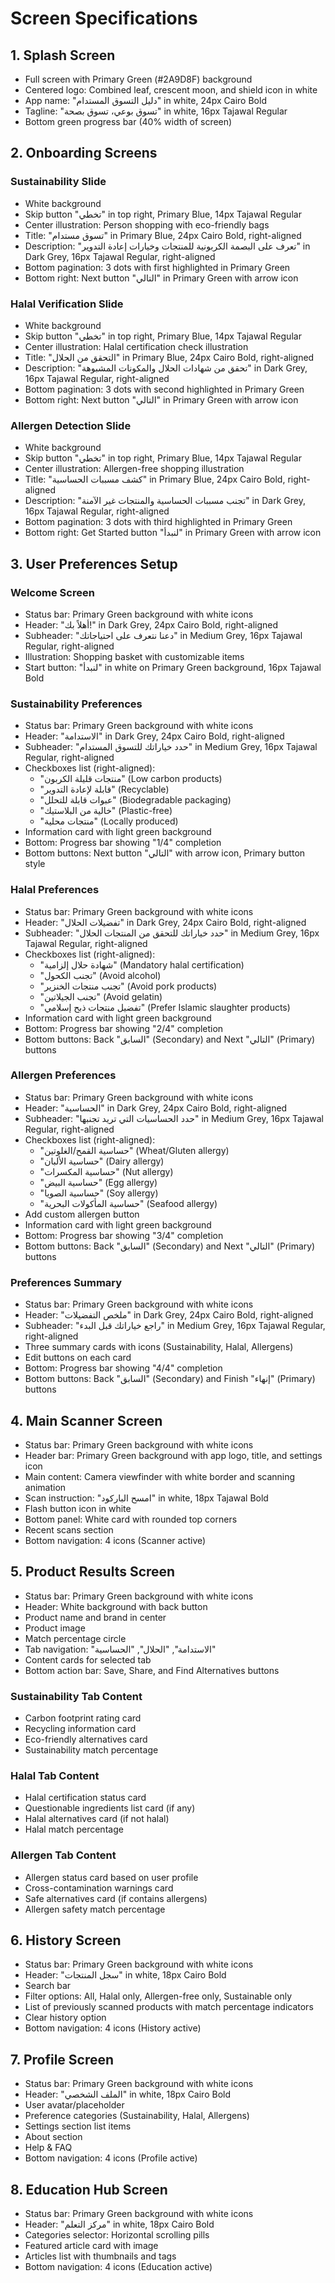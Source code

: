# Screen Specifications

## 1. Splash Screen
- Full screen with Primary Green (#2A9D8F) background
- Centered logo: Combined leaf, crescent moon, and shield icon in white
- App name: "دليل التسوق المستدام" in white, 24px Cairo Bold
- Tagline: "تسوق بوعي، تسوق بصحة" in white, 16px Tajawal Regular
- Bottom green progress bar (40% width of screen)

## 2. Onboarding Screens
### Sustainability Slide
- White background
- Skip button "تخطي" in top right, Primary Blue, 14px Tajawal Regular
- Center illustration: Person shopping with eco-friendly bags
- Title: "تسوق مستدام" in Primary Blue, 24px Cairo Bold, right-aligned
- Description: "تعرف على البصمة الكربونية للمنتجات وخيارات إعادة التدوير" in Dark Grey, 16px Tajawal Regular, right-aligned
- Bottom pagination: 3 dots with first highlighted in Primary Green
- Bottom right: Next button "التالي" in Primary Green with arrow icon

### Halal Verification Slide
- White background
- Skip button "تخطي" in top right, Primary Blue, 14px Tajawal Regular
- Center illustration: Halal certification check illustration
- Title: "التحقق من الحلال" in Primary Blue, 24px Cairo Bold, right-aligned
- Description: "تحقق من شهادات الحلال والمكونات المشبوهة" in Dark Grey, 16px Tajawal Regular, right-aligned
- Bottom pagination: 3 dots with second highlighted in Primary Green
- Bottom right: Next button "التالي" in Primary Green with arrow icon

### Allergen Detection Slide
- White background
- Skip button "تخطي" in top right, Primary Blue, 14px Tajawal Regular
- Center illustration: Allergen-free shopping illustration
- Title: "كشف مسببات الحساسية" in Primary Blue, 24px Cairo Bold, right-aligned
- Description: "تجنب مسببات الحساسية والمنتجات غير الآمنة" in Dark Grey, 16px Tajawal Regular, right-aligned
- Bottom pagination: 3 dots with third highlighted in Primary Green
- Bottom right: Get Started button "لنبدأ" in Primary Green with arrow icon

## 3. User Preferences Setup
### Welcome Screen
- Status bar: Primary Green background with white icons
- Header: "أهلاً بك!" in Dark Grey, 24px Cairo Bold, right-aligned
- Subheader: "دعنا نتعرف على احتياجاتك" in Medium Grey, 16px Tajawal Regular, right-aligned
- Illustration: Shopping basket with customizable items
- Start button: "لنبدأ" in white on Primary Green background, 16px Tajawal Bold

### Sustainability Preferences
- Status bar: Primary Green background with white icons
- Header: "الاستدامة" in Dark Grey, 24px Cairo Bold, right-aligned
- Subheader: "حدد خياراتك للتسوق المستدام" in Medium Grey, 16px Tajawal Regular, right-aligned
- Checkboxes list (right-aligned):
  - "منتجات قليلة الكربون" (Low carbon products)
  - "قابلة لإعادة التدوير" (Recyclable)
  - "عبوات قابلة للتحلل" (Biodegradable packaging)
  - "خالية من البلاستيك" (Plastic-free)
  - "منتجات محلية" (Locally produced)
- Information card with light green background
- Bottom: Progress bar showing "1/4" completion
- Bottom buttons: Next button "التالي" with arrow icon, Primary button style

### Halal Preferences
- Status bar: Primary Green background with white icons
- Header: "تفضيلات الحلال" in Dark Grey, 24px Cairo Bold, right-aligned
- Subheader: "حدد خياراتك للتحقق من المنتجات الحلال" in Medium Grey, 16px Tajawal Regular, right-aligned
- Checkboxes list (right-aligned):
  - "شهادة حلال إلزامية" (Mandatory halal certification)
  - "تجنب الكحول" (Avoid alcohol)
  - "تجنب منتجات الخنزير" (Avoid pork products)
  - "تجنب الجيلاتين" (Avoid gelatin)
  - "تفضيل منتجات ذبح إسلامي" (Prefer Islamic slaughter products)
- Information card with light green background
- Bottom: Progress bar showing "2/4" completion
- Bottom buttons: Back "السابق" (Secondary) and Next "التالي" (Primary) buttons

### Allergen Preferences
- Status bar: Primary Green background with white icons
- Header: "الحساسية" in Dark Grey, 24px Cairo Bold, right-aligned
- Subheader: "حدد الحساسيات التي تريد تجنبها" in Medium Grey, 16px Tajawal Regular, right-aligned
- Checkboxes list (right-aligned):
  - "حساسية القمح/الغلوتين" (Wheat/Gluten allergy)
  - "حساسية الألبان" (Dairy allergy)
  - "حساسية المكسرات" (Nut allergy)
  - "حساسية البيض" (Egg allergy)
  - "حساسية الصويا" (Soy allergy)
  - "حساسية المأكولات البحرية" (Seafood allergy)
- Add custom allergen button
- Information card with light green background
- Bottom: Progress bar showing "3/4" completion
- Bottom buttons: Back "السابق" (Secondary) and Next "التالي" (Primary) buttons

### Preferences Summary
- Status bar: Primary Green background with white icons
- Header: "ملخص التفضيلات" in Dark Grey, 24px Cairo Bold, right-aligned
- Subheader: "راجع خياراتك قبل البدء" in Medium Grey, 16px Tajawal Regular, right-aligned
- Three summary cards with icons (Sustainability, Halal, Allergens)
- Edit buttons on each card
- Bottom: Progress bar showing "4/4" completion
- Bottom buttons: Back "السابق" (Secondary) and Finish "إنهاء" (Primary) buttons

## 4. Main Scanner Screen
- Status bar: Primary Green background with white icons
- Header bar: Primary Green background with app logo, title, and settings icon
- Main content: Camera viewfinder with white border and scanning animation
- Scan instruction: "امسح الباركود" in white, 18px Tajawal Bold
- Flash button icon in white
- Bottom panel: White card with rounded top corners
- Recent scans section
- Bottom navigation: 4 icons (Scanner active)

## 5. Product Results Screen
- Status bar: Primary Green background with white icons
- Header: White background with back button
- Product name and brand in center
- Product image
- Match percentage circle
- Tab navigation: "الاستدامة", "الحلال", "الحساسية"
- Content cards for selected tab
- Bottom action bar: Save, Share, and Find Alternatives buttons

### Sustainability Tab Content
- Carbon footprint rating card
- Recycling information card
- Eco-friendly alternatives card
- Sustainability match percentage

### Halal Tab Content
- Halal certification status card
- Questionable ingredients list card (if any)
- Halal alternatives card (if not halal)
- Halal match percentage

### Allergen Tab Content
- Allergen status card based on user profile
- Cross-contamination warnings card
- Safe alternatives card (if contains allergens)
- Allergen safety match percentage

## 6. History Screen
- Status bar: Primary Green background with white icons
- Header: "سجل المنتجات" in white, 18px Cairo Bold
- Search bar
- Filter options: All, Halal only, Allergen-free only, Sustainable only
- List of previously scanned products with match percentage indicators
- Clear history option
- Bottom navigation: 4 icons (History active)

## 7. Profile Screen
- Status bar: Primary Green background with white icons
- Header: "الملف الشخصي" in white, 18px Cairo Bold
- User avatar/placeholder
- Preference categories (Sustainability, Halal, Allergens)
- Settings section list items
- About section
- Help & FAQ
- Bottom navigation: 4 icons (Profile active)

## 8. Education Hub Screen
- Status bar: Primary Green background with white icons
- Header: "مركز التعلم" in white, 18px Cairo Bold
- Categories selector: Horizontal scrolling pills
- Featured article card with image
- Articles list with thumbnails and tags
- Bottom navigation: 4 icons (Education active)